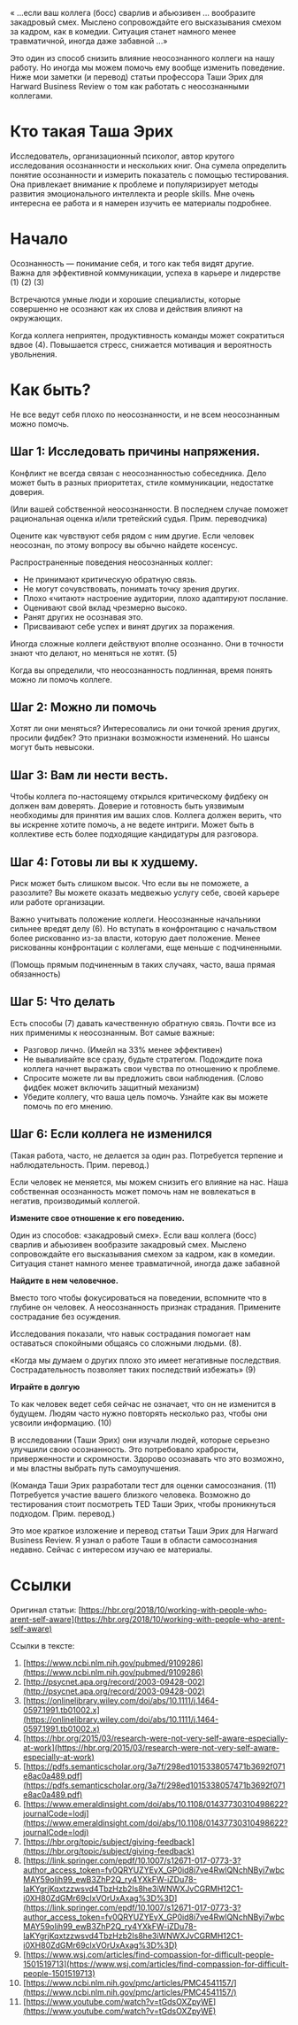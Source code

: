 « ...если ваш коллега (босс) сварлив и абьюзивен ... вообразите закадровый смех. Мыслено сопровождайте его высказывания смехом за кадром, как в комедии. Ситуация станет намного менее травматичной, иногда даже забавной ...»

Это один из способ снизить влияние неосознанного коллеги на нашу работу. Но иногда мы можем помочь ему вообще изменить поведение. Ниже мои заметки (и перевод) статьи профессора Таши Эрих для Harward Business Review о том как работать с неосознанными коллегами.

# Кто такая Таша Эрих

Исследователь, организационный психолог, автор крутого исследования осознанности и нескольких книг. Она сумела определить понятие осознанности и измерить показатель с помощью тестирования. Она привлекает внимание к проблеме и популяризирует методы развития эмоционального интеллекта и people skills. Мне очень интересна ее работа и я намерен изучить ее материалы подробнее.

# Начало

Осознанность — понимание себя, и того как тебя видят другие.  
Важна для эффективной коммуникации, успеха в карьере и лидерстве (1) (2) (3)

Встречаются умные люди и хорошие специалисты, которые совершенно не осознают как их слова и действия влияют на окружающих.

Когда коллега неприятен, продуктивность команды может сократиться вдвое (4). Повышается стресс, снижается мотивация и вероятность увольнения.

# **Как быть?**

Не все ведут себя плохо по неосознанности, и не всем неосознанным можно помочь.

## **Шаг 1: Исследовать причины напряжения.**

Конфликт не всегда связан с неосознанностью собеседника. Дело может быть в разных приоритетах, стиле коммуникации, недостатке доверия.

(Или вашей собственной неосознанности. В последнем случае поможет рациональная оценка и/или третейский судья. Прим. переводчика)

Оцените как чувствуют себя рядом с ним другие. Если человек неосознан, по этому вопросу вы обычно найдете косенсус.

Распространенные поведения неосознанных коллег:

- Не принимают критическую обратную связь.
- Не могут сочувствовать, понимать точку зрения других.
- Плохо «читают» настроение аудитории, плохо адаптируют послание.
- Оценивают свой вклад чрезмерно высоко.
- Ранят других не осознавая это.
- Присваивают себе успех и винят других за поражения.

Иногда сложные коллеги действуют вполне осознанно. Они в точности знают что делают, но меняться не хотят. (5)

Когда вы определили, что неосознанность подлинная, время понять можно ли помочь коллеге.

## **Шаг 2: Можно ли помочь**

Хотят ли они меняться? Интересовались ли они точкой зрения других, просили фидбек? Это признаки возможности изменений. Но шансы могут быть невысоки.

## **Шаг 3: Вам ли нести весть.**

Чтобы коллега по-настоящему открылся критическому фидбеку он должен вам доверять. Доверие и готовность быть уязвимым необходимы для принятия им ваших слов. Коллега должен верить, что вы искренне хотите помочь, а не ведете интриги. Может быть в коллективе есть более подходящие кандидатуры для разговора.

## **Шаг 4: Готовы ли вы к худшему.**

Риск может быть слишком высок. Что если вы не поможете, а разозлите? Вы можете оказать медвежью услугу себе, своей карьере или работе организации.

Важно учитывать положение коллеги. Неосознанные начальники сильнее вредят делу (6). Но вступать в конфронтацию с начальством более рискованно из-за власти, которую дает положение. Менее рискованны конфронтации с коллегами, еще меньше с подчиненными.

(Помощь прямым подчиненным в таких случаях, часто, ваша прямая обязанность)

## **Шаг 5: Что делать**

Есть способы (7) давать качественную обратную связь. Почти все из них применимы к неосознанным. Вот самые важные:

- Разговор лично. (Имейл на 33% менее эффективен)
- Не вываливайте все сразу, будьте стратегом. Подождите пока коллега начнет выражать свои чувства по отношению к проблеме.
- Спросите можете ли вы предложить свои наблюдения. (Слово фидбек может включить защитный механизм)
- Убедите коллегу, что ваша цель помочь. Узнайте как вы можете помочь по его мнению.

## **Шаг 6: Если коллега не изменился**

(Такая работа, часто, не делается за один раз. Потребуется терпение и наблюдательность. Прим. перевод.)

Если человек не меняется, мы можем снизить его влияние на нас. Наша собственная осознанность может помочь нам не вовлекаться в негатив, производимый коллегой.

**Измените свое отношение к его поведению.**

Один из способов: «закадровый смех». Если ваш коллега (босс) сварлив и абьюзивен вообразите закадровый смех. Мыслено сопровождайте его высказывания смехом за кадром, как в комедии. Ситуация станет намного менее травматичной, иногда даже забавной

**Найдите в нем человечное.**

Вместо того чтобы фокусироваться на поведении, вспомните что в глубине он человек. А неосознанность признак страдания. Примените сострадание без осуждения.

Исследования показали, что навык сострадания помогает нам оставаться спокойными общаясь со сложными людьми. (8).

«Когда мы думаем о других плохо это имеет негативные последствия. Сострадательность позволяет таких последствий избежать» (9)

**Играйте в долгую**

То как человек ведет себя сейчас не означает, что он не изменится в будущем. Людям часто нужно повторять несколько раз, чтобы они усвоили информацию. (10)

В исследовании (Таши Эрих) они изучали людей, которые серьезно улучшили свою осознанность. Это потребовало храбрости, приверженности и скромности. Здорово осознавать что это возможно, и мы властны выбрать путь самоулучшения.

(Команда Таши Эрих разработали тест для оценки самосознания. (11) Потребуется участие вашего близкого человека. Возможно до тестирования стоит посмотреть TED Таши Эрих, чтобы проникнуться подходом. Прим. перевод.)

Это мое краткое изложение и перевод статьи Таши Эрих для Harward Business Review. Я узнал о работе Таши в области самосознания недавно. Сейчас с интересом изучаю ее материалы.

# Ссылки

Оригинал статьи: [https://hbr.org/2018/10/working-with-people-who-arent-self-aware](https://hbr.org/2018/10/working-with-people-who-arent-self-aware)

Ссылки в тексте:

1. [https://www.ncbi.nlm.nih.gov/pubmed/9109286](https://www.ncbi.nlm.nih.gov/pubmed/9109286)
2. [http://psycnet.apa.org/record/2003-09428-002](http://psycnet.apa.org/record/2003-09428-002)
3. [https://onlinelibrary.wiley.com/doi/abs/10.1111/j.1464-0597.1991.tb01002.x](https://onlinelibrary.wiley.com/doi/abs/10.1111/j.1464-0597.1991.tb01002.x)
4. [https://hbr.org/2015/03/research-were-not-very-self-aware-especially-at-work](https://hbr.org/2015/03/research-were-not-very-self-aware-especially-at-work)
5. [https://pdfs.semanticscholar.org/3a7f/298ed1015338057471b3692f071e8ac0a489.pdf](https://pdfs.semanticscholar.org/3a7f/298ed1015338057471b3692f071e8ac0a489.pdf)
6. [https://www.emeraldinsight.com/doi/abs/10.1108/01437730310498622?journalCode=lodj](https://www.emeraldinsight.com/doi/abs/10.1108/01437730310498622?journalCode=lodj)
7. [https://hbr.org/topic/subject/giving-feedback](https://hbr.org/topic/subject/giving-feedback)
8. [https://link.springer.com/epdf/10.1007/s12671-017-0773-3?author_access_token=fv0QRYUZYEyX_GP0id8i7ve4RwlQNchNByi7wbcMAY59oIjh99_ewB3ZhP2Q_ry4YXkFW-iZDu78-IaKYgrjKqxtzzwsvd4TbzHzb2Is8he3iWNWXJvCGRMH12C1-i0XH80ZdGMr69clxVOrUxAxag%3D%3D](https://link.springer.com/epdf/10.1007/s12671-017-0773-3?author_access_token=fv0QRYUZYEyX_GP0id8i7ve4RwlQNchNByi7wbcMAY59oIjh99_ewB3ZhP2Q_ry4YXkFW-iZDu78-IaKYgrjKqxtzzwsvd4TbzHzb2Is8he3iWNWXJvCGRMH12C1-i0XH80ZdGMr69clxVOrUxAxag%3D%3D)
9. [https://www.wsj.com/articles/find-compassion-for-difficult-people-1501519713](https://www.wsj.com/articles/find-compassion-for-difficult-people-1501519713)
10. [https://www.ncbi.nlm.nih.gov/pmc/articles/PMC4541157/](https://www.ncbi.nlm.nih.gov/pmc/articles/PMC4541157/)
11. [https://www.youtube.com/watch?v=tGdsOXZpyWE](https://www.youtube.com/watch?v=tGdsOXZpyWE)